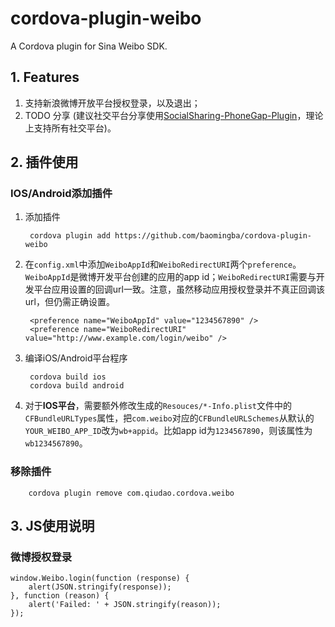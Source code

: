 # cordova-plugin-weibo

A Cordova plugin for Sina Weibo SDK.

## 1. Features

1. 支持新浪微博开放平台授权登录，以及退出；
2. TODO 分享 (建议社交平台分享使用[SocialSharing-PhoneGap-Plugin](https://github.com/EddyVerbruggen/SocialSharing-PhoneGap-Plugin.git)，理论上支持所有社交平台)。

## 2. 插件使用

### IOS/Android添加插件

1. 添加插件

        cordova plugin add https://github.com/baomingba/cordova-plugin-weibo

2. 在`config.xml`中添加`WeiboAppId`和`WeiboRedirectURI`两个`preference`。`WeiboAppId`是微博开发平台创建的应用的app id；`WeiboRedirectURI`需要与开发平台应用设置的回调url一致。注意，虽然移动应用授权登录并不真正回调该url，但仍需正确设置。

        <preference name="WeiboAppId" value="1234567890" />
        <preference name="WeiboRedirectURI" value="http://www.example.com/login/weibo" />

3. 编译iOS/Android平台程序

        cordova build ios
        cordova build android
        
4. 对于**IOS平台**，需要额外修改生成的`Resouces/*-Info.plist`文件中的`CFBundleURLTypes`属性，把`com.weibo`对应的`CFBundleURLSchemes`从默认的`YOUR_WEIBO_APP_ID`改为`wb+appid`。比如app id为`1234567890`，则该属性为`wb1234567890`。

### 移除插件

        cordova plugin remove com.qiudao.cordova.weibo


## 3. JS使用说明

### 微博授权登录

    window.Weibo.login(function (response) {
        alert(JSON.stringify(response));
    }, function (reason) {
        alert('Failed: ' + JSON.stringify(reason));
    });
    